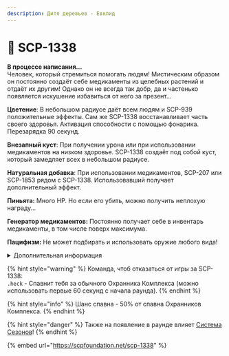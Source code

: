 ```yaml
---
description: Дитя деревьев - Евклид
---
```


# 🌱 SCP-1338

**В процессе написания...**\
Человек, который стремиться помогать людям! Мистическим образом он постоянно создаёт себе медикаменты из целебных растений и отдаёт их другим! Однако он не всегда так добр, да и частенько появляется искушение избавиться от него за презент...

**Цветение**: В небольшом радиусе даёт всем людям и SCP-939 положительные эффекты. Сам же SCP-1338 восстанавливает часть своего здоровья. Активация способности с помощью фонарика. Перезарядка 90 секунд.

**Внезапный куст**: При получении урона или при использовании медикаментов на низком здоровье. SCP-1338 создаёт под собой куст, который замедляет всех в небольшом радиусе.

**Натуральная добавка**: При использовании медикаментов, SCP-207 или SCP-1853 рядом с SCP-1338. Использовавший получает дополнительный эффект.

**Пиньята:** Много HP. Но если его убить, можно получить неплохую награду...

**Генератор медикаментов:** Постоянно получает себе в инвентарь медикаменты, в том числе поверх максимума.

**Пацифизм:** Не может подбирать и использовать оружие любого вида!

<details>

<summary>Дополнительная информация</summary>

* **Класс**: Обучение
* **Уровень доступа**: Карта Менеджера Зон Содержания
* **Особое снаряжение**: Различная Медицина и SCP-207

</details>

{% hint style="warning" %}
Команда, чтоб отказаться от игры за SCP-1338:\
`.heck` - Спавнит тебя за обычного Охранника Комплекса (можно использовать первые 60 секунд с начала раунда).
{% endhint %}

{% hint style="info" %}
Шанс спавна - 50% от спавна Охранников Комплекса.
{% endhint %}

{% hint style="danger" %}
Также на появление в раунде влияет [Система Сезонов](../../server-systems/seasons-system/)!
{% endhint %}

{% embed url="https://scpfoundation.net/scp-1338" %}
